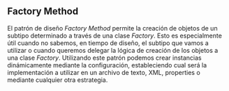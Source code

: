 ## Factory Method

El patrón de diseño *Factory Method* permite la creación de objetos de un subtipo determinado a través de una clase *Factory*. Esto es especialmente útil cuando no sabemos, en tiempo de diseño, el subtipo que vamos a utilizar o cuando queremos delegar la lógica de creación de los objetos a una clase *Factory*. Utilizando este patrón podemos crear instancias dinámicamente mediante la configuración, estableciendo cual será la implementación a utilizar en un archivo de texto, XML, properties o mediante cualquier otra estrategia.
